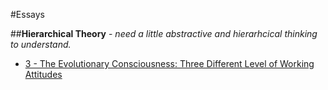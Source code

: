 #Essays

##__Hierarchical Theory__ - _need a little abstractive and hierarhcical thinking to understand._
* [3 - The Evolutionary Consciousness: Three Different Level of Working Attitudes][2013-06-21-3]

[2013-06-21-3]: ./essays/3-level-of-working-con "3 - The Evolutionary Consciousness: Three Different Level of Working Attitudes"


<!--
* [1 - One: Be yourself and be original.]
* [2 - Only Two Matters of LIFE: The Life and the Work - Live to EXPERIENCE and Work to CONTRIBUTE.]
  * If you want to know what I mean, read this book - (Biography) Einstein: His Life and Universe by Walter Isaacson
* [4 - There are only Four Types of Job. - Pioneer(Explorers, Thinkers, Builders)]
* [5 - The Changing Curve(Progress): Five Type of People (TED)]
-->